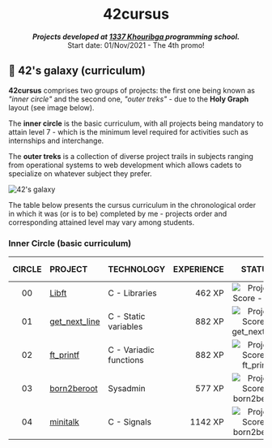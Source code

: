 <h1 align="center">
	42cursus
</h1>

<p align="center">
	<b><i>Projects developed at <a href="https://www.133.ma/">1337 Khouribga </a> programming school.</i></b><br>
	Start date: 01/Nov/2021 - The 4th promo!
</p>

## 🌌 42's galaxy (curriculum)

**42cursus** comprises two groups of projects: the first one being known as _"inner circle"_ and the second one, _"outer treks"_ - due to the **Holy Graph** layout (see image below).

The **inner circle** is the basic curriculum, with all projects being mandatory to attain level 7 - which is the minimum level required for activities such as internships and interchange.

The **outer treks** is a collection of diverse project trails in subjects ranging from operational systems to web development which allows cadets to specialize on whatever subject they prefer.

![42's galaxy](https://github.com/achrafelkhnissi/1337/blob/master/Piscine-2021/imgs/Screen%20Shot%202021-12-07%20at%203.31.58%20AM.png)

The table below presents the cursus curriculum in the chronological order in which it was (or is to be) completed by me - projects order and corresponding attained level may vary among students.

### Inner Circle (basic curriculum)

|CIRCLE	|PROJECT							|TECHNOLOGY				|EXPERIENCE		|STATUS						|ATTAINED LEVEL	|
|:-:	|:--								|:--					|--:			|:-:						|:--			|
|00		|[Libft](https://github.com/achrafelkhnissi/1337/tree/master/42curses/libft)| C	- Libraries					|462 XP			|![Project Score - Libft](https://badge42.herokuapp.com/api/project/ael-khni/Libft)	|level 1 - 6%	|
|01		|[get_next_line](https://github.com/achrafelkhnissi/1337/tree/master/42curses/get_next_line)| C	- Static variables					|882 XP			|![Project Score - get_next_line](https://badge42.herokuapp.com/api/project/ael-khni/get_next_line)	|level 1 - 57%	|
|02		|[ft_printf](https://github.com/achrafelkhnissi/1337/tree/master/42curses/ft_printf)| C	- Variadic functions					|882 XP			|![Project Score - ft_printf](https://badge42.herokuapp.com/api/project/ael-khni/ft_printf)	|level 1 - 98%	|
|03		|[born2beroot](https://github.com/achrafelkhnissi/1337/tree/master/42curses/Born2beRoot)			|Sysadmin				|577 XP			|![Project Score - born2beroot](https://badge42.herokuapp.com/api/project/ael-khni/Born2beroot)	|level 2 - 22%	|
|04		|[minitalk](https://github.com/achrafelkhnissi/1337/tree/master/42curses/minitalk)			| C - Signals				|1142  XP			|![Project Score - born2beroot](https://badge42.herokuapp.com/api/project/ael-khni/minitalk)	|level  - %	|
